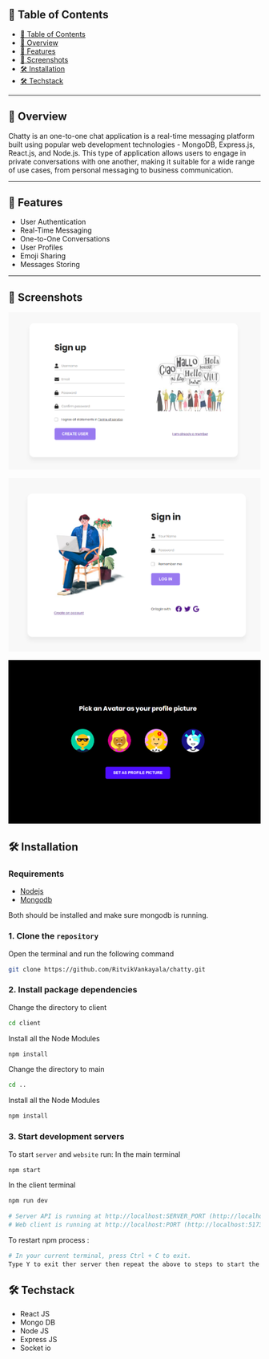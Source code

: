 ## 📖 Table of Contents

- [📖 Table of Contents](#-table-of-contents)
- [📍 Overview](#-overview)
- [🤖 Features](#-features)
- [🎈 Screenshots](#-screenshots)
- [🛠 Installation](#-installation)
- [🛠 Techstack](#-techstack)

---

## 📍 Overview

Chatty is an one-to-one chat application is a real-time messaging platform built using popular web development technologies - MongoDB, Express.js, React.js, and Node.js. This type of application allows users to engage in private conversations with one another, making it suitable for a wide range of use cases, from personal messaging to business communication.

---

## 🤖 Features

- User Authentication
- Real-Time Messaging
- One-to-One Conversations
- User Profiles
- Emoji Sharing
- Messages Storing

---

## 🎈 Screenshots

![](/images/Screenshot_1.png)

![](/images/Screenshot_2.png)

![](/images/Screenshot_3.png)

## 🛠 Installation

### Requirements

- [Nodejs](https://nodejs.org/en/download)
- [Mongodb](https://www.mongodb.com/docs/manual/administration/install-community/)

Both should be installed and make sure mongodb is running.

### 1. Clone the `repository`

Open the terminal and run the following command

```bash
git clone https://github.com/RitvikVankayala/chatty.git
```

### 2. Install package dependencies

Change the directory to client

```bash
cd client
```

Install all the Node Modules

```bash
npm install
```

Change the directory to main

```bash
cd ..
```

Install all the Node Modules

```bash
npm install
```

### 3. Start development servers

To start `server` and `website` run:
In the main terminal

```bash
npm start
```

In the client terminal

```bash
npm run dev
```

```bash
# Server API is running at http://localhost:SERVER_PORT (http://localhost:5000 by default)
# Web client is running at http://localhost:PORT (http://localhost:5173 by default)
```

To restart npm process :

```bash
# In your current terminal, press Ctrl + C to exit.
Type Y to exit ther server then repeat the above to steps to start the server again
```

## 🛠 Techstack

- React JS
- Mongo DB
- Node JS
- Express JS
- Socket io
